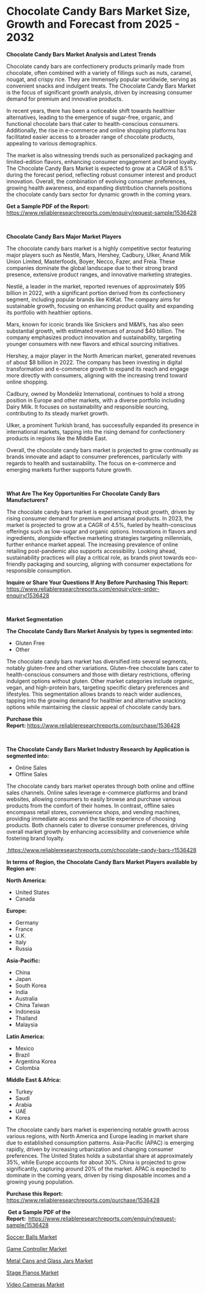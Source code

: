 <p><h1>Chocolate Candy Bars Market Size, Growth and Forecast from 2025 - 2032</h1></p><p><strong>Chocolate Candy Bars Market Analysis and Latest Trends</strong></p>
<p><p>Chocolate candy bars are confectionery products primarily made from chocolate, often combined with a variety of fillings such as nuts, caramel, nougat, and crispy rice. They are immensely popular worldwide, serving as convenient snacks and indulgent treats. The Chocolate Candy Bars Market is the focus of significant growth analysis, driven by increasing consumer demand for premium and innovative products. </p><p>In recent years, there has been a noticeable shift towards healthier alternatives, leading to the emergence of sugar-free, organic, and functional chocolate bars that cater to health-conscious consumers. Additionally, the rise in e-commerce and online shopping platforms has facilitated easier access to a broader range of chocolate products, appealing to various demographics.</p><p>The market is also witnessing trends such as personalized packaging and limited-edition flavors, enhancing consumer engagement and brand loyalty. The Chocolate Candy Bars Market is expected to grow at a CAGR of 8.5% during the forecast period, reflecting robust consumer interest and product innovation. Overall, the combination of evolving consumer preferences, growing health awareness, and expanding distribution channels positions the chocolate candy bars sector for dynamic growth in the coming years.</p></p>
<p><strong>Get a Sample PDF of the Report:&nbsp;</strong> <a href="https://www.reliableresearchreports.com/enquiry/request-sample/1536428?utm_campaign=28&utm_medium=2&utm_source=Github&utm_content=ia&utm_term=06022025&utm_id=chocolate-candy-bars">https://www.reliableresearchreports.com/enquiry/request-sample/1536428</a></p>
<p>&nbsp;</p>
<p><strong>Chocolate Candy Bars Major Market Players</strong></p>
<p><p>The chocolate candy bars market is a highly competitive sector featuring major players such as Nestlé, Mars, Hershey, Cadbury, Ulker, Anand Milk Union Limited, Masterfoods, Boyer, Necco, Fazer, and Freia. These companies dominate the global landscape due to their strong brand presence, extensive product ranges, and innovative marketing strategies.</p><p>Nestlé, a leader in the market, reported revenues of approximately $95 billion in 2022, with a significant portion derived from its confectionery segment, including popular brands like KitKat. The company aims for sustainable growth, focusing on enhancing product quality and expanding its portfolio with healthier options.</p><p>Mars, known for iconic brands like Snickers and M&M’s, has also seen substantial growth, with estimated revenues of around $40 billion. The company emphasizes product innovation and sustainability, targeting younger consumers with new flavors and ethical sourcing initiatives.</p><p>Hershey, a major player in the North American market, generated revenues of about $8 billion in 2022. The company has been investing in digital transformation and e-commerce growth to expand its reach and engage more directly with consumers, aligning with the increasing trend toward online shopping.</p><p>Cadbury, owned by Mondelēz International, continues to hold a strong position in Europe and other markets, with a diverse portfolio including Dairy Milk. It focuses on sustainability and responsible sourcing, contributing to its steady market growth.</p><p>Ulker, a prominent Turkish brand, has successfully expanded its presence in international markets, tapping into the rising demand for confectionery products in regions like the Middle East.</p><p>Overall, the chocolate candy bars market is projected to grow continually as brands innovate and adapt to consumer preferences, particularly with regards to health and sustainability. The focus on e-commerce and emerging markets further supports future growth.</p></p>
<p>&nbsp;</p>
<p><strong>What Are The Key Opportunities For Chocolate Candy Bars Manufacturers?</strong></p>
<p><p>The chocolate candy bars market is experiencing robust growth, driven by rising consumer demand for premium and artisanal products. In 2023, the market is projected to grow at a CAGR of 4.5%, fueled by health-conscious offerings such as low-sugar and organic options. Innovations in flavors and ingredients, alongside effective marketing strategies targeting millennials, further enhance market appeal. The increasing prevalence of online retailing post-pandemic also supports accessibility. Looking ahead, sustainability practices will play a critical role, as brands pivot towards eco-friendly packaging and sourcing, aligning with consumer expectations for responsible consumption.</p></p>
<p><strong>Inquire or Share Your Questions If Any Before Purchasing This Report:</strong> <a href="https://www.reliableresearchreports.com/enquiry/pre-order-enquiry/1536428?utm_campaign=28&utm_medium=2&utm_source=Github&utm_content=ia&utm_term=06022025&utm_id=chocolate-candy-bars">https://www.reliableresearchreports.com/enquiry/pre-order-enquiry/1536428</a></p>
<p>&nbsp;</p>
<p><strong>Market Segmentation</strong></p>
<p><strong>The Chocolate Candy Bars Market Analysis by types is segmented into:</strong></p>
<p><ul><li>Gluten Free</li><li>Other</li></ul></p>
<p><p>The chocolate candy bars market has diversified into several segments, notably gluten-free and other variations. Gluten-free chocolate bars cater to health-conscious consumers and those with dietary restrictions, offering indulgent options without gluten. Other market categories include organic, vegan, and high-protein bars, targeting specific dietary preferences and lifestyles. This segmentation allows brands to reach wider audiences, tapping into the growing demand for healthier and alternative snacking options while maintaining the classic appeal of chocolate candy bars.</p></p>
<p><strong>Purchase this Report:&nbsp;</strong><a href="https://www.reliableresearchreports.com/purchase/1536428?utm_campaign=28&utm_medium=2&utm_source=Github&utm_content=ia&utm_term=06022025&utm_id=chocolate-candy-bars">https://www.reliableresearchreports.com/purchase/1536428</a></p>
<p>&nbsp;</p>
<p><strong>The Chocolate Candy Bars Market Industry Research by Application is segmented into:</strong></p>
<p><ul><li>Online Sales</li><li>Offline Sales</li></ul></p>
<p><p>The chocolate candy bars market operates through both online and offline sales channels. Online sales leverage e-commerce platforms and brand websites, allowing consumers to easily browse and purchase various products from the comfort of their homes. In contrast, offline sales encompass retail stores, convenience shops, and vending machines, providing immediate access and the tactile experience of choosing products. Both channels cater to diverse consumer preferences, driving overall market growth by enhancing accessibility and convenience while fostering brand loyalty.</p></p>
<p><a href="https://www.reliableresearchreports.com/chocolate-candy-bars-r1536428?utm_campaign=28&utm_medium=2&utm_source=Github&utm_content=ia&utm_term=06022025&utm_id=chocolate-candy-bars">&nbsp;https://www.reliableresearchreports.com/chocolate-candy-bars-r1536428</a></p>
<p><strong>In terms of Region, the Chocolate Candy Bars Market Players available by Region are:</strong></p>
<p>
    <p> <strong> North America: </strong>
        <ul>
            <li>United States</li>
            <li>Canada</li>
        </ul>
        </p> 
    <p> <strong> Europe: </strong>
        <ul>
            <li>Germany</li>
            <li>France</li>
            <li>U.K.</li>
            <li>Italy</li>
            <li>Russia</li>
        </ul>
        </p> 
    <p> <strong> Asia-Pacific: </strong>
        <ul>
            <li>China</li>
            <li>Japan</li>
            <li>South Korea</li>
            <li>India</li>
            <li>Australia</li>
            <li>China Taiwan</li>
            <li>Indonesia</li>
            <li>Thailand</li>
            <li>Malaysia</li>
        </ul>
        </p> 
    <p> <strong> Latin America: </strong>
        <ul>
            <li>Mexico</li>
            <li>Brazil</li>
            <li>Argentina Korea</li>
            <li>Colombia</li>
        </ul>
        </p> 
    <p> <strong> Middle East & Africa: </strong>
        <ul>
            <li>Turkey</li>
            <li>Saudi</li>
            <li>Arabia</li>
            <li>UAE</li>
            <li>Korea</li>
        </ul>
    </p>
    </p>
<p><p>The chocolate candy bars market is experiencing notable growth across various regions, with North America and Europe leading in market share due to established consumption patterns. Asia-Pacific (APAC) is emerging rapidly, driven by increasing urbanization and changing consumer preferences. The United States holds a substantial share at approximately 35%, while Europe accounts for about 30%. China is projected to grow significantly, capturing around 20% of the market. APAC is expected to dominate in the coming years, driven by rising disposable incomes and a growing young population.</p></p>
<p><strong>Purchase this Report: </strong><a href="https://www.reliableresearchreports.com/purchase/1536428?utm_campaign=28&utm_medium=2&utm_source=Github&utm_content=ia&utm_term=06022025&utm_id=chocolate-candy-bars">https://www.reliableresearchreports.com/purchase/1536428</a></p>
<p>&nbsp;<strong>Get a Sample PDF of the Report:&nbsp;&nbsp;</strong><a href="https://www.reliableresearchreports.com/enquiry/request-sample/1536428?utm_campaign=28&utm_medium=2&utm_source=Github&utm_content=ia&utm_term=06022025&utm_id=chocolate-candy-bars">https://www.reliableresearchreports.com/enquiry/request-sample/1536428</a></p>
<p><strong></strong></p>
<p><p><a href="https://github.com/lehumiston1971679/Market-Research-Report-List-1/blob/main/soccer-balls-market.md?utm_campaign=28&utm_medium=2&utm_source=Github&utm_content=ia&utm_term=06022025&utm_id=chocolate-candy-bars">Soccer Balls Market</a></p><p><a href="https://github.com/locarol73/Market-Research-Report-List-1/blob/main/game-controller-market.md?utm_campaign=28&utm_medium=2&utm_source=Github&utm_content=ia&utm_term=06022025&utm_id=chocolate-candy-bars">Game Controller Market</a></p><p><a href="https://github.com/rileymgdorcas/Market-Research-Report-List-1/blob/main/metal-cans-and-glass-jars-market.md?utm_campaign=28&utm_medium=2&utm_source=Github&utm_content=ia&utm_term=06022025&utm_id=chocolate-candy-bars">Metal Cans and Glass Jars Market</a></p><p><a href="https://github.com/semiensamuel72378/Market-Research-Report-List-1/blob/main/stage-pianos-market.md?utm_campaign=28&utm_medium=2&utm_source=Github&utm_content=ia&utm_term=06022025&utm_id=chocolate-candy-bars">Stage Pianos Market</a></p><p><a href="https://github.com/ajatawlasta/Market-Research-Report-List-1/blob/main/video-cameras-market.md?utm_campaign=28&utm_medium=2&utm_source=Github&utm_content=ia&utm_term=06022025&utm_id=chocolate-candy-bars">Video Cameras Market</a></p></p>